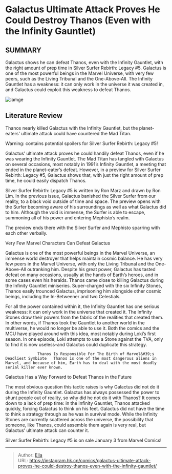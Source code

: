 # Galactus  Ultimate Attack Proves He Could Destroy Thanos (Even with the Infinity Gauntlet)


## SUMMARY 



  Galactus shows he can defeat Thanos, even with the Infinity Gauntlet, with the right amount of prep time in Silver Surfer Rebirth: Legacy #5.   Galactus is one of the most powerful beings in the Marvel Universe, with very few peers, such as the Living Tribunal and the One-Above-All.   The Infinity Gauntlet has a weakness: it can only work in the universe it was created in, and Galactus could exploit this weakness to defeat Thanos.  

![iamge](https://static1.srcdn.com/wordpress/wp-content/uploads/2020/04/Thanos-and-Galactus.jpg)

## Literature Review

Thanos nearly killed Galactus with the Infinity Gauntlet, but the planet-eaters&#39; ultimate attack could have countered the Mad Titan.




Warning: contains potential spoilers for Silver Surfer Rebirth: Legacy #5!




Galactus’ ultimate attack proves he could handily defeat Thanos, even if he was wearing the Infinity Gauntlet. The Mad Titan has tangled with Galactus on several occasions, most notably in 1991’s Infinity Gauntlet, a meeting that ended in the planet-eater’s defeat. However, in a preview for Silver Surfer Rebirth: Legacy #5, Galactus shows that, with just the right amount of prep time, he could easily dispatch Thanos.

Silver Surfer Rebirth: Legacy #5 is written by Ron Marz and drawn by Ron Lim. In the previous issue, Galactus banished the Silver Surfer from our reality, to a black void outside of time and space. The preview opens with the Surfer becoming aware of his surroundings as well as what Galactus did to him. Although the void is immense, the Surfer is able to escape, summoning all of his power and entering Mephisto’s realm.

         




The preview ends there with the Silver Surfer and Mephisto sparring with each other verbally.


 Very Few Marvel Characters Can Defeat Galactus 
          

Galactus is one of the most powerful beings in the Marvel Universe, an immense world destroyer that helps maintain cosmic balance. He has very few peers in the Marvel Universe, with only the Living Tribunal and the One-Above-All outranking him. Despite his great power, Galactus has tasted defeat on many occasions, usually at the hands of Earth’s heroes, and in some cases even his heralds. Thanos came close to killing Galactus during the Infinity Gauntlet miniseries. Super-charged with the six Infinity Stones, Thanos easily trounced Galactus, imprisoning him alongside other cosmic beings, including the In-Betweener and two Celestials.

For all the power contained within it, the Infinity Gauntlet has one serious weakness: it can only work in the universe that created it. The Infinity Stones draw their powers from the fabric of the realities that created them. In other words, if Thanos took the Gauntlet to another world in the multiverse, he would no longer be able to use it. Both the comics and the MCU have played around with this idea, most notably during Loki’s first season. In one episode, Loki attempts to use a Stone against the TVA, only to find it is now useless–and Galactus could duplicate this strategy.




                  Thanos Is Responsible For The Birth of Marvel&#39;s Deadliest Symbiote   Thanos is one of the most dangerous aliens in Marvel, and because of him, Earth has to deal with the most deadly serial killer ever known.   



 Galactus Has a Way Forward to Defeat Thanos in the Future 
          

The most obvious question this tactic raises is why Galactus did not do it during the Infinity Gauntlet. Galactus has always possessed the power to shunt people out of reality, so why did he not do it with Thanos? It comes down to a lack of prep time: in the Infinity Gauntlet, Thanos attacked quickly, forcing Galactus to think on his feet. Galactus did not have the time to think a strategy through as he was in survival mode. While the Infinity Stones are currently scattered across the universe, the possibility that someone, like Thanos, could assemble them again is very real, but Galactus’ ultimate attack can counter it.




Silver Surfer Rebirth: Legacy #5 is on sale January 3 from Marvel Comics!



---

> Author: [Ella](https://instagram.hk.cn/)  
> URL: https://instagram.hk.cn/comics/galactus-ultimate-attack-proves-he-could-destroy-thanos-even-with-the-infinity-gauntlet/  

